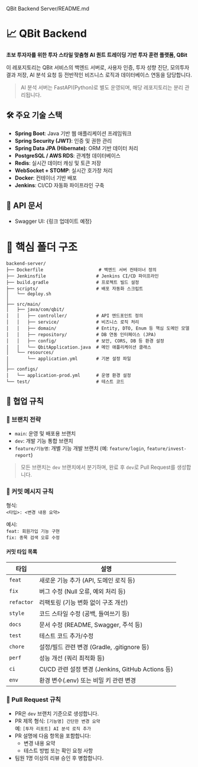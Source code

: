 QBit Backend Server/README.md

# 📈 QBit Backend

**초보 투자자를 위한 투자 스타일 맞춤형 AI 퀀트 트레이딩 기반 투자 훈련 플랫폼, QBit**

이 레포지토리는 QBit 서비스의 백엔드 서버로, 사용자 인증, 투자 성향 진단, 모의투자 결과 저장, AI 분석 요청 등 전반적인 비즈니스 로직과 데이터베이스 연동을 담당합니다.

> AI 분석 서버는 FastAPI(Python)로 별도 운영되며, 해당 레포지토리는 분리 관리됩니다.


## 🛠 주요 기술 스택

- **Spring Boot**: Java 기반 웹 애플리케이션 프레임워크  
- **Spring Security (JWT)**: 인증 및 권한 관리  
- **Spring Data JPA (Hibernate)**: ORM 기반 데이터 처리  
- **PostgreSQL / AWS RDS**: 관계형 데이터베이스  
- **Redis**: 실시간 데이터 캐싱 및 토큰 저장  
- **WebSocket + STOMP**: 실시간 호가창 처리  
- **Docker**: 컨테이너 기반 배포  
- **Jenkins**: CI/CD 자동화 파이프라인 구축

## 📑 API 문서

- Swagger UI: {링크 업데이트 예정}

# 📂 핵심 폴더 구조

```text
backend-server/
├── Dockerfile                     # 백엔드 서버 컨테이너 정의
├── Jenkinsfile                   # Jenkins CI/CD 파이프라인
├── build.gradle                  # 프로젝트 빌드 설정
├── scripts/                      # 배포 자동화 스크립트
│   └── deploy.sh
│
├── src/main/
│   ├── java/com/qbit/
│   │   ├── controller/           # API 엔드포인트 정의
│   │   ├── service/              # 비즈니스 로직 처리
│   │   ├── domain/               # Entity, DTO, Enum 등 핵심 도메인 모델
│   │   ├── repository/           # DB 연동 인터페이스 (JPA)
│   │   ├── config/               # 보안, CORS, DB 등 환경 설정
│   │   └── QbitApplication.java  # 메인 애플리케이션 클래스
│   └── resources/
│       └── application.yml       # 기본 설정 파일
│
├── configs/
│   └── application-prod.yml      # 운영 환경 설정
└── test/                         # 테스트 코드
```

## 🤝 협업 규칙

### 🔀 브랜치 전략

- `main`: 운영 및 배포용 브랜치
- `dev`: 개발 기능 통합 브랜치
- `feature/기능명`: 개별 기능 개발 브랜치 (예: `feature/login`, `feature/invest-report`)

> 모든 브랜치는 `dev` 브랜치에서 분기하며, 완료 후 `dev`로 Pull Request를 생성합니다.

### 📝 커밋 메시지 규칙

형식:  
`<타입>: <변경 내용 요약>`

예시:  
`feat: 회원가입 기능 구현`  
`fix: 종목 검색 오류 수정`

#### 커밋 타입 목록

| 타입       | 설명 |
|------------|------|
| `feat`     | 새로운 기능 추가 (API, 도메인 로직 등) |
| `fix`      | 버그 수정 (Null 오류, 예외 처리 등) |
| `refactor` | 리팩토링 (기능 변화 없이 구조 개선) |
| `style`    | 코드 스타일 수정 (공백, 들여쓰기 등) |
| `docs`     | 문서 수정 (README, Swagger, 주석 등) |
| `test`     | 테스트 코드 추가/수정 |
| `chore`    | 설정/빌드 관련 변경 (Gradle, .gitignore 등) |
| `perf`     | 성능 개선 (쿼리 최적화 등) |
| `ci`       | CI/CD 관련 설정 변경 (Jenkins, GitHub Actions 등) |
| `env`      | 환경 변수(.env) 또는 비밀 키 관련 변경 |

### 🔁 Pull Request 규칙

- PR은 `dev` 브랜치 기준으로 생성합니다.
- PR 제목 형식: `[기능명] 간단한 변경 요약`  
  예: `[투자 리포트] AI 분석 로직 추가`
- PR 설명에 다음 항목을 포함합니다:
  - 변경 내용 요약
  - 테스트 방법 또는 확인 요청 사항
- 팀원 1명 이상의 리뷰 승인 후 병합합니다.
